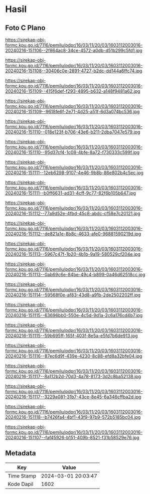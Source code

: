 # Hasil

## Foto C Plano

https://sirekap-obj-formc.kpu.go.id/7116/pemilu/pdpr/16/03/11/20/03/1603112003016-20240216-151106--2f864ac8-34ce-4572-a0db-d51b299c5fd1.jpg

https://sirekap-obj-formc.kpu.go.id/7116/pemilu/pdpr/16/03/11/20/03/1603112003016-20240216-151108--30406c0e-2891-4727-b2dc-dd144a6ffc74.jpg

https://sirekap-obj-formc.kpu.go.id/7116/pemilu/pdpr/16/03/11/20/03/1603112003016-20240216-151109--415f6def-f293-4895-b632-a148f9481a62.jpg

https://sirekap-obj-formc.kpu.go.id/7116/pemilu/pdpr/16/03/11/20/03/1603112003016-20240216-151109--9618fe6f-2e71-4d25-a51f-6d3a074bc536.jpg

https://sirekap-obj-formc.kpu.go.id/7116/pemilu/pdpr/16/03/11/20/03/1603112003016-20240216-151110--018e123f-b706-43e6-b211-2dba7047e579.jpg

https://sirekap-obj-formc.kpu.go.id/7116/pemilu/pdpr/16/03/11/20/03/1603112003016-20240216-151110--95d37cf4-1c08-4bfe-8a72-f730333c599f.jpg

https://sirekap-obj-formc.kpu.go.id/7116/pemilu/pdpr/16/03/11/20/03/1603112003016-20240216-151111--12eb6298-9107-4e46-9b8b-86e802b4c5ec.jpg

https://sirekap-obj-formc.kpu.go.id/7116/pemilu/pdpr/16/03/11/20/03/1603112003016-20240216-151111--b0ff6631-ad31-4cff-9c77-82f6b105b647.jpg

https://sirekap-obj-formc.kpu.go.id/7116/pemilu/pdpr/16/03/11/20/03/1603112003016-20240216-151112--77a9d52e-4fbd-45c8-abdc-cf58e7c20121.jpg

https://sirekap-obj-formc.kpu.go.id/7116/pemilu/pdpr/16/03/11/20/03/1603112003016-20240216-151112--de821a1e-8b8c-4633-afe0-96881590219d.jpg

https://sirekap-obj-formc.kpu.go.id/7116/pemilu/pdpr/16/03/11/20/03/1603112003016-20240216-151113--5967c47f-1b20-4b1b-9a19-580529cf204e.jpg

https://sirekap-obj-formc.kpu.go.id/7116/pemilu/pdpr/16/03/11/20/03/1603112003016-20240216-151113--0ab69c6e-84be-49c4-b899-0a46d62518cc.jpg

https://sirekap-obj-formc.kpu.go.id/7116/pemilu/pdpr/16/03/11/20/03/1603112003016-20240216-151114--59568f0e-af83-43d8-a91b-2de2502202ff.jpg

https://sirekap-obj-formc.kpu.go.id/7116/pemilu/pdpr/16/03/11/20/03/1603112003016-20240216-151115--63696bb0-550e-4c5d-9d1a-2c6a176cd4b7.jpg

https://sirekap-obj-formc.kpu.go.id/7116/pemilu/pdpr/16/03/11/20/03/1603112003016-20240216-151115--59b695ff-165f-403f-8e5a-e5fd7b6de913.jpg

https://sirekap-obj-formc.kpu.go.id/7116/pemilu/pdpr/16/03/11/20/03/1603112003016-20240216-151116--87ec6d9f-439e-4230-8c88-efd8a32bfe04.jpg

https://sirekap-obj-formc.kpu.go.id/7116/pemilu/pdpr/16/03/11/20/03/1603112003016-20240216-151117--8a112b2d-70d3-4a78-8173-3d2c8ba52138.jpg

https://sirekap-obj-formc.kpu.go.id/7116/pemilu/pdpr/16/03/11/20/03/1603112003016-20240216-151117--3229a081-31b7-43ce-8e45-6a346cffba2d.jpg

https://sirekap-obj-formc.kpu.go.id/7116/pemilu/pdpr/16/03/11/20/03/1603112003016-20240216-151118--b7426fa4-4bf1-43f9-97b9-572b5185bc04.jpg

https://sirekap-obj-formc.kpu.go.id/7116/pemilu/pdpr/16/03/11/20/03/1603112003016-20240216-151107--faf45926-b151-409b-8521-f31b58529e76.jpg


## Metadata

| Key        | Value               |
| ---------- | ------------------- |
| Time Stamp | 2024-03-01 20:03:47 |
| Kode Dapil | 1602                |




